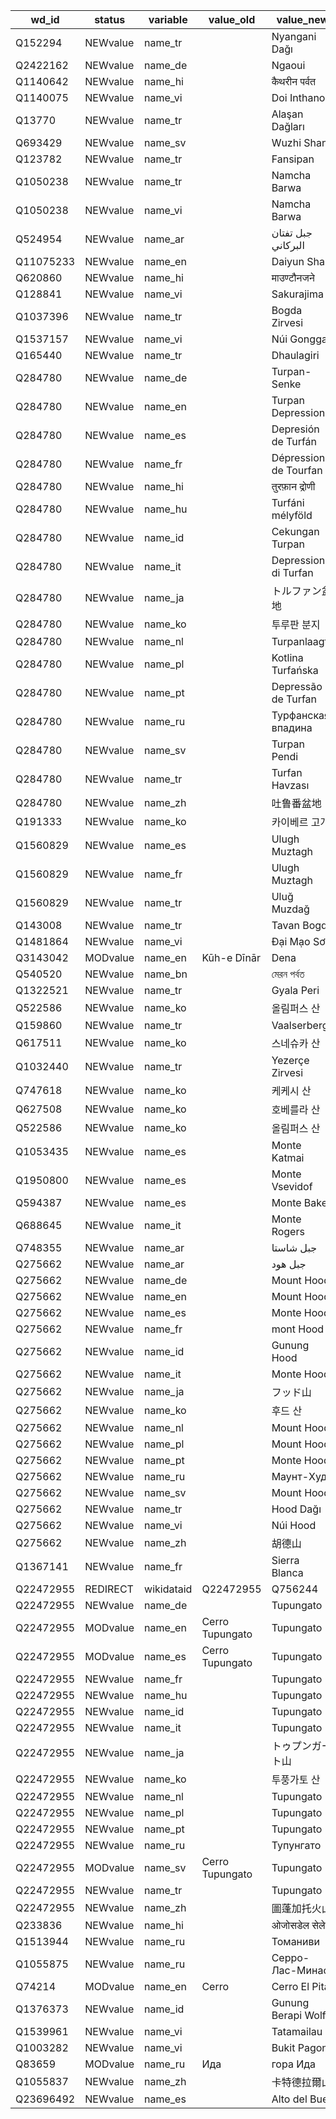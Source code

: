 wd_id      |  status    |  variable    |  value_old        |  value_new
-----------|------------|--------------|-------------------|-----------------------
Q152294    |  NEWvalue  |  name_tr     |                   |  Nyangani Dağı
Q2422162   |  NEWvalue  |  name_de     |                   |  Ngaoui
Q1140642   |  NEWvalue  |  name_hi     |                   |  कैथरीन पर्वत
Q1140075   |  NEWvalue  |  name_vi     |                   |  Doi Inthanon
Q13770     |  NEWvalue  |  name_tr     |                   |  Alaşan Dağları
Q693429    |  NEWvalue  |  name_sv     |                   |  Wuzhi Shan
Q123782    |  NEWvalue  |  name_tr     |                   |  Fansipan
Q1050238   |  NEWvalue  |  name_tr     |                   |  Namcha Barwa
Q1050238   |  NEWvalue  |  name_vi     |                   |  Namcha Barwa
Q524954    |  NEWvalue  |  name_ar     |                   |  جبل تفتان البركاني
Q11075233  |  NEWvalue  |  name_en     |                   |  Daiyun Shan
Q620860    |  NEWvalue  |  name_hi     |                   |  माउण्टौनजने
Q128841    |  NEWvalue  |  name_vi     |                   |  Sakurajima
Q1037396   |  NEWvalue  |  name_tr     |                   |  Bogda Zirvesi
Q1537157   |  NEWvalue  |  name_vi     |                   |  Núi Gongga
Q165440    |  NEWvalue  |  name_tr     |                   |  Dhaulagiri
Q284780    |  NEWvalue  |  name_de     |                   |  Turpan-Senke
Q284780    |  NEWvalue  |  name_en     |                   |  Turpan Depression
Q284780    |  NEWvalue  |  name_es     |                   |  Depresión de Turfán
Q284780    |  NEWvalue  |  name_fr     |                   |  Dépression de Tourfan
Q284780    |  NEWvalue  |  name_hi     |                   |  तुरफ़ान द्रोणी
Q284780    |  NEWvalue  |  name_hu     |                   |  Turfáni mélyföld
Q284780    |  NEWvalue  |  name_id     |                   |  Cekungan Turpan
Q284780    |  NEWvalue  |  name_it     |                   |  Depressione di Turfan
Q284780    |  NEWvalue  |  name_ja     |                   |  トルファン盆地
Q284780    |  NEWvalue  |  name_ko     |                   |  투루판 분지
Q284780    |  NEWvalue  |  name_nl     |                   |  Turpanlaagte
Q284780    |  NEWvalue  |  name_pl     |                   |  Kotlina Turfańska
Q284780    |  NEWvalue  |  name_pt     |                   |  Depressão de Turfan
Q284780    |  NEWvalue  |  name_ru     |                   |  Турфанская впадина
Q284780    |  NEWvalue  |  name_sv     |                   |  Turpan Pendi
Q284780    |  NEWvalue  |  name_tr     |                   |  Turfan Havzası
Q284780    |  NEWvalue  |  name_zh     |                   |  吐鲁番盆地
Q191333    |  NEWvalue  |  name_ko     |                   |  카이베르 고개
Q1560829   |  NEWvalue  |  name_es     |                   |  Ulugh Muztagh
Q1560829   |  NEWvalue  |  name_fr     |                   |  Ulugh Muztagh
Q1560829   |  NEWvalue  |  name_tr     |                   |  Uluğ Muzdağ
Q143008    |  NEWvalue  |  name_tr     |                   |  Tavan Bogd
Q1481864   |  NEWvalue  |  name_vi     |                   |  Đại Mạo Sơn
Q3143042   |  MODvalue  |  name_en     |  Kūh-e Dīnār      |  Dena
Q540520    |  NEWvalue  |  name_bn     |                   |  মেরন পর্বত
Q1322521   |  NEWvalue  |  name_tr     |                   |  Gyala Peri
Q522586    |  NEWvalue  |  name_ko     |                   |  올림퍼스 산
Q159860    |  NEWvalue  |  name_tr     |                   |  Vaalserberg
Q617511    |  NEWvalue  |  name_ko     |                   |  스네슈카 산
Q1032440   |  NEWvalue  |  name_tr     |                   |  Yezerçe Zirvesi
Q747618    |  NEWvalue  |  name_ko     |                   |  케케시 산
Q627508    |  NEWvalue  |  name_ko     |                   |  호베를라 산
Q522586    |  NEWvalue  |  name_ko     |                   |  올림퍼스 산
Q1053435   |  NEWvalue  |  name_es     |                   |  Monte Katmai
Q1950800   |  NEWvalue  |  name_es     |                   |  Monte Vsevidof
Q594387    |  NEWvalue  |  name_es     |                   |  Monte Baker
Q688645    |  NEWvalue  |  name_it     |                   |  Monte Rogers
Q748355    |  NEWvalue  |  name_ar     |                   |  جبل شاستا
Q275662    |  NEWvalue  |  name_ar     |                   |  جبل هود
Q275662    |  NEWvalue  |  name_de     |                   |  Mount Hood
Q275662    |  NEWvalue  |  name_en     |                   |  Mount Hood
Q275662    |  NEWvalue  |  name_es     |                   |  Monte Hood
Q275662    |  NEWvalue  |  name_fr     |                   |  mont Hood
Q275662    |  NEWvalue  |  name_id     |                   |  Gunung Hood
Q275662    |  NEWvalue  |  name_it     |                   |  Monte Hood
Q275662    |  NEWvalue  |  name_ja     |                   |  フッド山
Q275662    |  NEWvalue  |  name_ko     |                   |  후드 산
Q275662    |  NEWvalue  |  name_nl     |                   |  Mount Hood
Q275662    |  NEWvalue  |  name_pl     |                   |  Mount Hood
Q275662    |  NEWvalue  |  name_pt     |                   |  Monte Hood
Q275662    |  NEWvalue  |  name_ru     |                   |  Маунт-Худ
Q275662    |  NEWvalue  |  name_sv     |                   |  Mount Hood
Q275662    |  NEWvalue  |  name_tr     |                   |  Hood Dağı
Q275662    |  NEWvalue  |  name_vi     |                   |  Núi Hood
Q275662    |  NEWvalue  |  name_zh     |                   |  胡德山
Q1367141   |  NEWvalue  |  name_fr     |                   |  Sierra Blanca
Q22472955  |  REDIRECT  |  wikidataid  |  Q22472955        |  Q756244
Q22472955  |  NEWvalue  |  name_de     |                   |  Tupungato
Q22472955  |  MODvalue  |  name_en     |  Cerro Tupungato  |  Tupungato
Q22472955  |  MODvalue  |  name_es     |  Cerro Tupungato  |  Tupungato
Q22472955  |  NEWvalue  |  name_fr     |                   |  Tupungato
Q22472955  |  NEWvalue  |  name_hu     |                   |  Tupungato
Q22472955  |  NEWvalue  |  name_id     |                   |  Tupungato
Q22472955  |  NEWvalue  |  name_it     |                   |  Tupungato
Q22472955  |  NEWvalue  |  name_ja     |                   |  トゥプンガート山
Q22472955  |  NEWvalue  |  name_ko     |                   |  투풍가토 산
Q22472955  |  NEWvalue  |  name_nl     |                   |  Tupungato
Q22472955  |  NEWvalue  |  name_pl     |                   |  Tupungato
Q22472955  |  NEWvalue  |  name_pt     |                   |  Tupungato
Q22472955  |  NEWvalue  |  name_ru     |                   |  Тупунгато
Q22472955  |  MODvalue  |  name_sv     |  Cerro Tupungato  |  Tupungato
Q22472955  |  NEWvalue  |  name_tr     |                   |  Tupungato
Q22472955  |  NEWvalue  |  name_zh     |                   |  圖蓬加托火山
Q233836    |  NEWvalue  |  name_hi     |                   |  ओजोसडेल सेलेडो
Q1513944   |  NEWvalue  |  name_ru     |                   |  Томаниви
Q1055875   |  NEWvalue  |  name_ru     |                   |  Серро-Лас-Минас
Q74214     |  MODvalue  |  name_en     |  Cerro            |  Cerro El Pital
Q1376373   |  NEWvalue  |  name_id     |                   |  Gunung Berapi Wolf
Q1539961   |  NEWvalue  |  name_vi     |                   |  Tatamailau
Q1003282   |  NEWvalue  |  name_vi     |                   |  Bukit Pagon
Q83659     |  MODvalue  |  name_ru     |  Ида              |  гора Ида
Q1055837   |  NEWvalue  |  name_zh     |                   |  卡特德拉爾山
Q23696492  |  NEWvalue  |  name_es     |                   |  Alto del Buey
